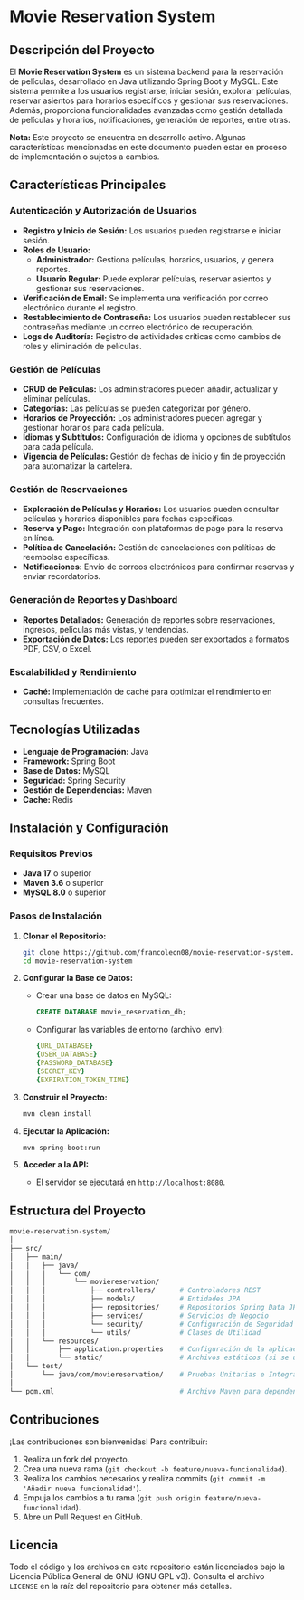 # Movie Reservation System

## Descripción del Proyecto

El **Movie Reservation System** es un sistema backend para la reservación de películas, desarrollado en Java utilizando Spring Boot y MySQL. Este sistema permite a los usuarios registrarse, iniciar sesión, explorar películas, reservar asientos para horarios específicos y gestionar sus reservaciones. Además, proporciona funcionalidades avanzadas como gestión detallada de películas y horarios, notificaciones, generación de reportes, entre otras.

**Nota:** Este proyecto se encuentra en desarrollo activo. Algunas características mencionadas en este documento pueden estar en proceso de implementación o sujetos a cambios.

## Características Principales

### Autenticación y Autorización de Usuarios

- **Registro y Inicio de Sesión:** Los usuarios pueden registrarse e iniciar sesión.
- **Roles de Usuario:**
  - **Administrador:** Gestiona películas, horarios, usuarios, y genera reportes.
  - **Usuario Regular:** Puede explorar películas, reservar asientos y gestionar sus reservaciones.
- **Verificación de Email:** Se implementa una verificación por correo electrónico durante el registro.
- **Restablecimiento de Contraseña:** Los usuarios pueden restablecer sus contraseñas mediante un correo electrónico de recuperación.
- **Logs de Auditoría:** Registro de actividades críticas como cambios de roles y eliminación de películas.

### Gestión de Películas

- **CRUD de Películas:** Los administradores pueden añadir, actualizar y eliminar películas.
- **Categorías:** Las películas se pueden categorizar por género.
- **Horarios de Proyección:** Los administradores pueden agregar y gestionar horarios para cada película.
- **Idiomas y Subtítulos:** Configuración de idioma y opciones de subtítulos para cada película.
- **Vigencia de Películas:** Gestión de fechas de inicio y fin de proyección para automatizar la cartelera.

### Gestión de Reservaciones

- **Exploración de Películas y Horarios:** Los usuarios pueden consultar películas y horarios disponibles para fechas específicas.
- **Reserva y Pago:** Integración con plataformas de pago para la reserva en línea.
- **Política de Cancelación:** Gestión de cancelaciones con políticas de reembolso específicas.
- **Notificaciones:** Envío de correos electrónicos para confirmar reservas y enviar recordatorios.

### Generación de Reportes y Dashboard

- **Reportes Detallados:** Generación de reportes sobre reservaciones, ingresos, películas más vistas, y tendencias.
- **Exportación de Datos:** Los reportes pueden ser exportados a formatos PDF, CSV, o Excel.

### Escalabilidad y Rendimiento

- **Caché:** Implementación de caché para optimizar el rendimiento en consultas frecuentes.

## Tecnologías Utilizadas

- **Lenguaje de Programación:** Java
- **Framework:** Spring Boot
- **Base de Datos:** MySQL
- **Seguridad:** Spring Security
- **Gestión de Dependencias:** Maven
- **Cache:** Redis

## Instalación y Configuración

### Requisitos Previos

- **Java 17** o superior
- **Maven 3.6** o superior
- **MySQL 8.0** o superior

### Pasos de Instalación

1. **Clonar el Repositorio:**
   ```bash
   git clone https://github.com/francoleon08/movie-reservation-system.git
   cd movie-reservation-system
   ```

2. **Configurar la Base de Datos:**
   - Crear una base de datos en MySQL:
     ```sql
     CREATE DATABASE movie_reservation_db;
     ```
   - Configurar las variables de entorno (archivo .env):
     ```yml     
     {URL_DATABASE}
     {USER_DATABASE}
     {PASSWORD_DATABASE}
     {SECRET_KEY}
     {EXPIRATION_TOKEN_TIME}
     ```

3. **Construir el Proyecto:**
   ```bash
   mvn clean install
   ```

4. **Ejecutar la Aplicación:**
   ```bash
   mvn spring-boot:run
   ```

5. **Acceder a la API:**
   - El servidor se ejecutará en `http://localhost:8080`.


## Estructura del Proyecto

```bash
movie-reservation-system/
│
├── src/
│   ├── main/
│   │   ├── java/
│   │   │   └── com/
│   │   │       └── moviereservation/
│   │   │           ├── controllers/      # Controladores REST
│   │   │           ├── models/           # Entidades JPA
│   │   │           ├── repositories/     # Repositorios Spring Data JPA
│   │   │           ├── services/         # Servicios de Negocio
│   │   │           └── security/         # Configuración de Seguridad
│   │   │           └── utils/            # Clases de Utilidad
│   │   └── resources/
│   │       ├── application.properties    # Configuración de la aplicación
│   │       └── static/                   # Archivos estáticos (si se usan)
│   └── test/
│       └── java/com/moviereservation/    # Pruebas Unitarias e Integración
│
└── pom.xml                               # Archivo Maven para dependencias
```

## Contribuciones

¡Las contribuciones son bienvenidas! Para contribuir:

1. Realiza un fork del proyecto.
2. Crea una nueva rama (`git checkout -b feature/nueva-funcionalidad`).
3. Realiza los cambios necesarios y realiza commits (`git commit -m 'Añadir nueva funcionalidad'`).
4. Empuja los cambios a tu rama (`git push origin feature/nueva-funcionalidad`).
5. Abre un Pull Request en GitHub.

## Licencia

Todo el código y los archivos en este repositorio están licenciados bajo la Licencia Pública General de GNU (GNU GPL v3). Consulta el archivo `LICENSE` en la raíz del repositorio para obtener más detalles.

